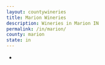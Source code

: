 ```yaml
---
layout: countywineries
title: Marion Wineries
description: Wineries in Marion IN
permalink: /in/marion/
county: marion
state: in
---
```

-

